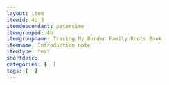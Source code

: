```yaml
---
layout: item
itemid: 4b_3
itemdescendant: petersime
itemgroupid: 4b
itemgroupname: Tracing My Burden Family Roots Book
itemname: Introduction note
itemtype: text
shortdesc: 
categories: [  ]
tags: [  ]
---
```







